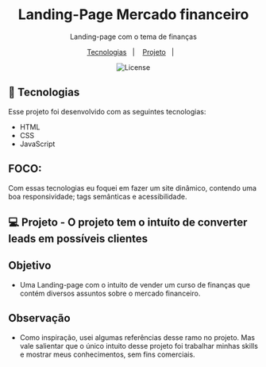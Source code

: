 <h1 align="center">Landing-Page Mercado financeiro</h1>

<p align="center">
Landing-page com o tema de finanças
</p>

<p align="center">
  <a href="#-tecnologias">Tecnologias</a>&nbsp;&nbsp;&nbsp;|&nbsp;&nbsp;&nbsp;
  <a href="#-projeto">Projeto</a>&nbsp;&nbsp;&nbsp;|&nbsp;&nbsp;&nbsp;
</p>

<p align="center">
  <img alt="License" src="https://img.shields.io/static/v1?label=license&message=MIT&color=49AA26&labelColor=000000">
</p>

## 🚀 Tecnologias

Esse projeto foi desenvolvido com as seguintes tecnologias:

- HTML
- CSS
- JavaScript

## FOCO: 
Com essas tecnologias eu foquei em fazer um site dinâmico, contendo uma boa responsividade; tags semânticas e acessibilidade.

## 💻 Projeto - O projeto tem o intuíto de converter leads em possíveis clientes

 ## Objetivo 
 - Uma Landing-page com o intuito de vender um curso de finanças que contém diversos assuntos sobre o mercado financeiro.

 ## Observação 
 - Como inspiração, usei algumas referências desse ramo no projeto. Mas vale salientar que o único intuito desse projeto foi trabalhar minhas skills e mostrar meus conhecimentos, sem fins comerciais.


